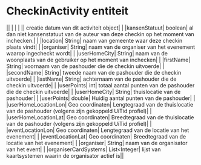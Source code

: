---
---

# CheckinActivity entiteit



|| | | |
|| creatie datum van dit activiteit object| |
|kansenStatuut| boolean| al dan niet kansenstatuut van de auteur van deze checkin op het moment van inchecken.| |
|location| String| naam van gemeente waar deze checkin plaats vindt| |
|organiser| String| naam van de organiser van het evenement waarop ingecheckt wordt| |
|userHomeCity| String| naam van de woonplaats van de gebruiker op het moment van inchecken| |
|firstName| String| voornaam van de pashouder die de checkin uitvoerde| |
|secondName| String| tweede naam van de pashouder die de checkin uitvoerde| |
|lastName| String| achternaam van de pashouder die de checkin uitvoerde| |
|userPoints| int| totaal aantal punten van de pashouder die de checkin uitvoerde| |
|userHomeCity| String| thuislocatie van de pashouder| |
|userPoints| double| Huidig aantal punten van de pashouder| |
|userHomeLocationLon| Geo coordinaten| Lengtegraad van de thuislocatie van de pashouder (volgens zijn gekoppeld UiTid profiel)| |
|userHomeLocationLat| Geo coordinaten| Breedtegraad van de thuislocatie van de pashouder (volgens zijn gekoppeld UiTid profiel)| |
|eventLocationLon| Geo coordinaten| Lengtegraad van de locatie van het evenement| |
|eventLocationLat| Geo coordinaten| Breedtegraad van de locatie van het evenement| |
|organiser| String| naam van de organisator van het event| |
|organiserCardSystems| List<Integer| lijst van kaartsystemen waarin de organisator actief is||

